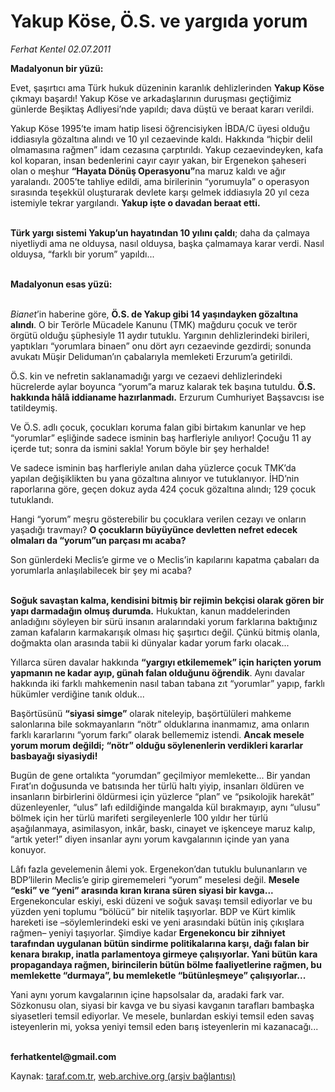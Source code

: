 # Yakup Köse, Ö.S. ve yargıda yorum

*Ferhat Kentel 02.07.2011*

<div class="yazi"><p><b>Madalyonun bir yüzü:</b></p>
<p>Evet, şaşırtıcı ama Türk hukuk düzeninin karanlık dehlizlerinden <b>Yakup Köse</b> çıkmayı başardı! Yakup Köse ve arkadaşlarının duruşması geçtiğimiz günlerde Beşiktaş Adliyesi’nde yapıldı; dava düştü ve beraat kararı verildi. </p>
<p>Yakup Köse 1995’te imam hatip lisesi öğrencisiyken İBDA/C üyesi olduğu iddiasıyla gözaltına alındı ve 10 yıl cezaevinde kaldı. Hakkında “hiçbir delil olmamasına rağmen” idam cezasına çarptırıldı. Yakup cezaevindeyken, kafa kol koparan, insan bedenlerini cayır cayır yakan, bir Ergenekon şaheseri olan o meşhur <b>“Hayata Dönüş Operasyonu”</b>na maruz kaldı ve ağır yaralandı. 2005’te tahliye edildi, ama birilerinin “yorumuyla” o operasyon sırasında teşekkül oluşturarak devlete karşı gelmek iddiasıyla 20 yıl ceza istemiyle tekrar yargılandı. <b>Yakup işte o davadan beraat etti. </b></p>
<p><b><br/>Türk yargı sistemi Yakup’un hayatından 10 yılını çaldı</b>; daha da çalmaya niyetliydi ama ne olduysa, nasıl olduysa, başka çalmamaya karar verdi. Nasıl olduysa, “farklı bir yorum” yapıldı...</p>
<p><b><br/>Madalyonun esas yüzü:</b></p>
<p><i><br/>Bianet</i>’in haberine göre, <b>Ö.S. de Yakup gibi 14 yaşındayken gözaltına alındı</b>. O bir Terörle Mücadele Kanunu (TMK) mağduru çocuk ve terör örgütü olduğu şüphesiyle 11 aydır tutuklu. Yargının dehlizlerindeki birileri, yaptıkları “yorumlara binaen” onu dört ayrı cezaevinde gezdirdi; sonunda avukatı Müşir Deliduman’ın çabalarıyla memleketi Erzurum’a getirildi. </p>
<p>Ö.S. kin ve nefretin saklanamadığı yargı ve cezaevi dehlizlerindeki hücrelerde aylar boyunca “yorum”a maruz kalarak tek başına tutuldu. <b>Ö.S. hakkında hâlâ iddianame hazırlanmadı.</b> Erzurum Cumhuriyet Başsavcısı ise tatildeymiş.</p>
<p>Ve Ö.S. adlı çocuk, çocukları koruma falan gibi birtakım kanunlar ve hep “yorumlar” eşliğinde sadece isminin baş harfleriyle anılıyor! Çocuğu 11 ay içerde tut; sonra da ismini sakla! Yorum böyle bir şey herhalde!</p>
<p>Ve sadece isminin baş harfleriyle anılan daha yüzlerce çocuk TMK’da yapılan değişiklikten bu yana gözaltına alınıyor ve tutuklanıyor. İHD’nin raporlarına göre, geçen dokuz ayda 424 çocuk gözaltına alındı; 129 çocuk tutuklandı.   </p>
<p>Hangi “yorum” meşru gösterebilir bu çocuklara verilen cezayı ve onların yaşadığı travmayı? <b>O çocukların büyüyünce devletten nefret edecek olmaları da “yorum”un parçası mı acaba?</b></p>
<p>Son günlerdeki Meclis’e girme ve o Meclis’in kapılarını kapatma çabaları da yorumlarla anlaşılabilecek bir şey mi acaba?</p>
<p><b><br/>Soğuk savaştan kalma, kendisini bitmiş bir rejimin bekçisi olarak gören bir yapı darmadağın olmuş durumda.</b> Hukuktan, kanun maddelerinden anladığını söyleyen bir sürü insanın aralarındaki yorum farklarına baktığınız zaman kafaların karmakarışık olması hiç şaşırtıcı değil. Çünkü bitmiş olanla, doğmakta olan arasında tabii ki dünyalar kadar yorum farkı olacak...</p>
<p>Yıllarca süren davalar hakkında <b>“yargıyı etkilememek” için hariçten yorum yapmanın ne kadar ayıp, günah falan olduğunu öğrendik</b>. Aynı davalar hakkında iki farklı mahkemenin nasıl taban tabana zıt “yorumlar” yapıp, farklı hükümler verdiğine tanık olduk... </p>
<p>Başörtüsünü <b>“siyasi simge”</b> olarak niteleyip, başörtülüleri mahkeme salonlarına bile sokmayanların “nötr” olduklarına inanmamız, ama onların farklı kararlarını “yorum farkı” olarak bellememiz istendi. <b>Ancak mesele yorum morum değildi; “nötr” olduğu söylenenlerin verdikleri kararlar basbayağı siyasiydi!</b></p>
<p>Bugün de gene ortalıkta “yorumdan” geçilmiyor memlekette... Bir yandan Fırat’ın doğusunda ve batısında her türlü haltı yiyip, insanları öldüren ve insanların birbirlerini öldürmesi için yüzlerce “plan” ve “psikolojik harekât” düzenleyenler, “ulus” lafı edildiğinde mangalda kül bırakmayıp, aynı “ulusu” bölmek için her türlü marifeti sergileyenlerle 100 yıldır her türlü aşağılanmaya, asimilasyon, inkâr, baskı, cinayet ve işkenceye maruz kalıp, “artık yeter!” diyen insanlar aynı yorum kavgalarının içinde yan yana konuyor. </p>
<p>Lâfı fazla gevelemenin âlemi yok. Ergenekon’dan tutuklu bulunanların ve BDP’lilerin Meclis’e girip girememeleri “yorum” meselesi değil. <b>Mesele “eski” ve “yeni” arasında kıran kırana süren siyasi bir kavga...</b> Ergenekoncular eskiyi, eski düzeni ve soğuk savaşı temsil ediyorlar ve bu yüzden yeni toplumu “bölücü” bir nitelik taşıyorlar. BDP ve Kürt kimlik hareketi ise –söylemlerindeki eski ve yeni arasındaki bütün iniş çıkışlara rağmen– yeniyi taşıyorlar. Şimdiye kadar <b>Ergenekoncu bir zihniyet tarafından uygulanan bütün sindirme politikalarına karşı, dağı falan bir kenara bırakıp, inatla parlamentoya girmeye çalışıyorlar. Yani bütün kara propagandaya rağmen, birincilerin bütün bölme faaliyetlerine rağmen, bu memlekette “durmaya”, bu memleketle “bütünleşmeye” çalışıyorlar...</b></p>
<p>Yani aynı yorum kavgalarının içine hapsolsalar da, aradaki fark var. Sözkonusu olan, siyasi bir kavga ve bu siyasi kavganın tarafları bambaşka siyasetleri temsil ediyorlar. Ve mesele, bunlardan eskiyi temsil eden savaş isteyenlerin mi, yoksa yeniyi temsil eden barış isteyenlerin mi kazanacağı...</p>
<p><b><br/>ferhatkentel@gmail.com</b></p>
</div>

Kaynak: [taraf.com.tr](http://www.taraf.com.tr/ferhat-kentel/makale-yakup-kose-o-s-ve-yargida-yorum.htm), [web.archive.org (arşiv bağlantısı)](http://web.archive.org/web/20130913105032/http://www.taraf.com.tr/ferhat-kentel/makale-yakup-kose-o-s-ve-yargida-yorum.htm)
